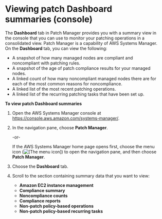 # Viewing patch Dashboard summaries \(console\)<a name="view-patch-dashboard-summaries"></a>

The **Dashboard** tab in Patch Manager provides you with a summary view in the console that you can use to monitor your patching operations in a consolidated view\. Patch Manager is a capability of AWS Systems Manager\. On the **Dashboard** tab, you can view the following:
+ A snapshot of how many managed nodes are compliant and noncompliant with patching rules\.
+ A snapshot of the age of patch compliance results for your managed nodes\.
+ A linked count of how many noncompliant managed nodes there are for each of the most common reasons for noncompliance\.
+ A linked list of the most recent patching operations\.
+ A linked list of the recurring patching tasks that have been set up\.

**To view patch Dashboard summaries**

1. Open the AWS Systems Manager console at [https://console\.aws\.amazon\.com/systems\-manager/](https://console.aws.amazon.com/systems-manager/)\.

1. In the navigation pane, choose **Patch Manager**\.

   \-or\-

   If the AWS Systems Manager home page opens first, choose the menu icon \(![\[The menu icon\]](http://docs.aws.amazon.com/systems-manager/latest/userguide/images/menu-icon-small.png)\) to open the navigation pane, and then choose **Patch Manager**\.

1. Choose the **Dashboard** tab\.

1. Scroll to the section containing summary data that you want to view:
   + **Amazon EC2 instance management**
   + **Compliance summary**
   + **Noncompliance counts**
   + **Compliance reports**
   + **Non\-patch policy\-based operations**
   + **Non\-patch policy\-based recurring tasks**